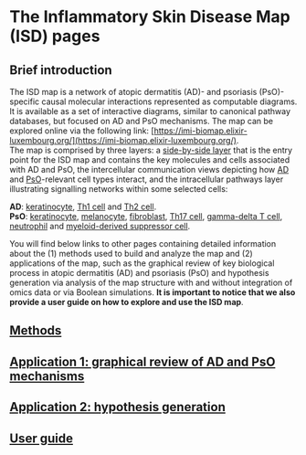 # The Inflammatory Skin Disease Map (ISD) pages  

## Brief introduction  

The ISD map is a network of atopic dermatitis (AD)- and psoriasis (PsO)-specific causal molecular interactions represented as computable diagrams. It is available as a set of interactive diagrams, similar to canonical pathway databases, but focused on AD and PsO mechanisms. The map can be explored online via the following link: [https://imi-biomap.elixir-luxembourg.org/](https://imi-biomap.elixir-luxembourg.org/).  
The map is comprised by three layers: a [side-by-side layer](https://imi-biomap.elixir-luxembourg.org/) that is the entry point for the ISD map and contains the key molecules and cells associated with AD and PsO, the intercellular communication views depicting how [AD](https://imi-biomap.elixir-luxembourg.org/minerva/index.html?id=ADmaps_10-02-2) and [PsO](https://imi-biomap.elixir-luxembourg.org/minerva/index.html?id=PsO_map)-relevant cell types interact, and the intracellular pathways layer illustrating signalling networks within some selected cells:  

**AD**: [keratinocyte](https://imi-biomap.elixir-luxembourg.org/minerva/index.html?id=ADmaps_10-02-25&perfectMatch=false&modelId=386&backgroundId=610&x=5164&y=2665.785714285714&z=4), [Th1 cell](https://imi-biomap.elixir-luxembourg.org/minerva/index.html?id=ADmaps_10-02-25&perfectMatch=false&modelId=385&backgroundId=610&x=1820.5&y=1785&z=4) and [Th2 cell](https://imi-biomap.elixir-luxembourg.org/minerva/index.html?id=ADmaps_10-02-25&perfectMatch=false&modelId=387&backgroundId=610&x=2305.5&y=1687.8888888888887&z=4).  
**PsO**: [keratinocyte](https://imi-biomap.elixir-luxembourg.org/minerva/index.html?id=PsO_map&perfectMatch=false&modelId=395&backgroundId=612&x=4770&y=1708.583333333335&z=4), [melanocyte](https://imi-biomap.elixir-luxembourg.org/minerva/index.html?id=PsO_map&perfectMatch=false&modelId=388&backgroundId=613&x=868&y=975.5769230769231&z=4), [fibroblast](https://imi-biomap.elixir-luxembourg.org/minerva/index.html?id=PsO_map&perfectMatch=false&modelId=391&backgroundId=612&x=860&y=565&z=4), [Th17 cell](https://imi-biomap.elixir-luxembourg.org/minerva/index.html?id=PsO_map&perfectMatch=false&modelId=392&backgroundId=612&x=799.5&y=686.9642857142858&z=4), [gamma-delta T cell](https://imi-biomap.elixir-luxembourg.org/minerva/index.html?id=PsO_map&perfectMatch=false&modelId=394&backgroundId=612&x=799.5&y=685.6875&z=4), [neutrophil](https://imi-biomap.elixir-luxembourg.org/minerva/index.html?id=PsO_map&perfectMatch=false&modelId=390&backgroundId=612&x=799.5&y=645.75&z=4) and [myeloid-derived suppressor cell](https://imi-biomap.elixir-luxembourg.org/minerva/index.html?id=PsO_map&perfectMatch=false&modelId=393&backgroundId=612&x=905&y=608.75&z=4).  

You will find below links to other pages containing detailed information about the (1) methods used to build and analyze the map and (2) applications of the map, such as the graphical review of key biological process in atopic dermatitis (AD) and psoriasis (PsO) and hypothesis generation via analysis of the map structure with and without integration of omics data or via Boolean simulations. **It is important to notice that we also provide a user guide on how to explore and use the ISD map**.      

## [Methods](isd_met.md)  
## [Application 1: graphical review of AD and PsO mechanisms](isd_app1.md)  
## [Application 2: hypothesis generation](isd_app2.md)  
## [User guide](isd_guide.md)
